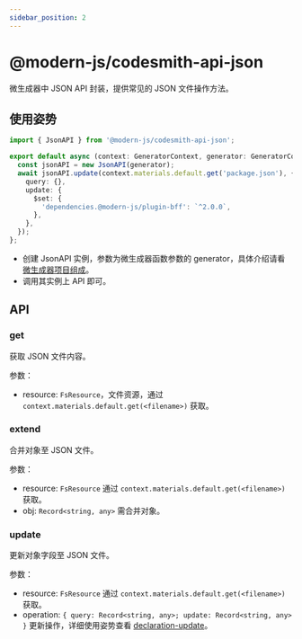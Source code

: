 ```yaml
---
sidebar_position: 2
---
```


# @modern-js/codesmith-api-json

微生成器中 JSON API 封装，提供常见的 JSON 文件操作方法。

## 使用姿势

```ts
import { JsonAPI } from '@modern-js/codesmith-api-json';

export default async (context: GeneratorContext, generator: GeneratorCore) => {
  const jsonAPI = new JsonAPI(generator);
  await jsonAPI.update(context.materials.default.get('package.json'), {
    query: {},
    update: {
      $set: {
        'dependencies.@modern-js/plugin-bff': `^2.0.0`,
      },
    },
  });
};
```

- 创建 JsonAPI 实例，参数为微生成器函数参数的 generator，具体介绍请看[微生成器项目组成](/docs/guides/topic-detail/generator/codesmith/structure)。
- 调用其实例上 API 即可。

## API

### get

获取 JSON 文件内容。

参数：

- resource: `FsResource`，文件资源，通过 `context.materials.default.get(<filename>)` 获取。

### extend

合并对象至 JSON 文件。

参数：

- resource: `FsResource` 通过 `context.materials.default.get(<filename>)` 获取。
- obj: `Record<string, any>` 需合并对象。

### update

更新对象字段至 JSON 文件。

参数：

- resource: `FsResource` 通过 `context.materials.default.get(<filename>)` 获取。
- operation: `{ query: Record<string, any>; update: Record<string, any> }` 更新操作，详细使用姿势查看 [declaration-update](https://www.npmjs.com/package/declaration-update)。
